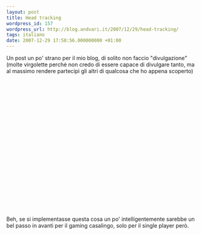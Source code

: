```yaml
---
layout: post
title: Head tracking
wordpress_id: 157
wordpress_url: http://blog.andvari.it/2007/12/29/head-tracking/
tags: italiano
date: 2007-12-29 17:58:56.000000000 +01:00
---
```

Un post un po' strano per il mio blog, di solito non faccio "divulgazione" (molte virgolette perché non credo di essere capace di divulgare tanto, ma al massimo rendere partecipi gli altri di qualcosa che ho appena scoperto)

<!--more-->
<object width="425" height="355"><param name="movie" value="http://www.youtube.com/v/Jd3-eiid-Uw&rel=1"></param><param name="wmode" value="transparent"></param><embed src="http://www.youtube.com/v/Jd3-eiid-Uw&rel=1" type="application/x-shockwave-flash" wmode="transparent" width="425" height="355"></embed></object>
<br clear="all" />
Beh, se si implementasse questa cosa un po' intelligentemente sarebbe un bel passo in avanti per il gaming casalingo, solo per il single player però.
